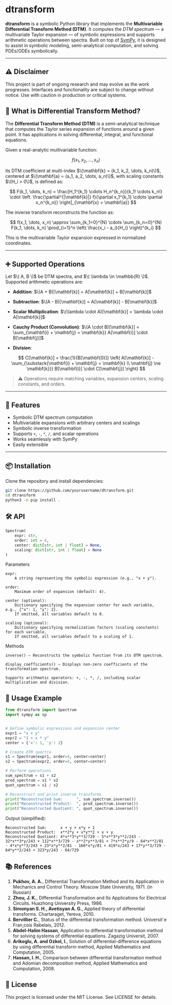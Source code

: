 # dtransform

**dtransform** is a symbolic Python library that implements the **Multivariable Differential Transform Method (DTM)**. It computes the *DTM spectrum* — a multivariate Taylor expansion — of symbolic expressions and supports arithmetic operations between spectra. Built on top of [SymPy](https://www.sympy.org/), it is designed to assist in symbolic modeling, semi-analytical computation, and solving PDEs/ODEs symbolically.

---

## ⚠️ Disclaimer

This project is part of ongoing research and may evolve as the work progresses. Interfaces and functionality are subject to change without notice. Use with caution in production or critical systems.

## 📘 What is Differential Transform Method?

The **Differential Transform Method (DTM)** is a semi-analytical technique that computes the Taylor series expansion of functions around a given point. It has applications in solving differential, integral, and functional equations.

Given a real-analytic multivariable function:

$$
f(x_1, x_2, \dots, x_n)
$$

its DTM coefficient at multi-index $\(\mathbf{k} = (k_1, k_2, \dots, k_n)\)$, centered at $\(\mathbf{a} = (a_1, a_2, \dots, a_n)\)$, with scaling constants $\(H_i > 0\)$, is defined as:

$$
F(k_1, \dots, k_n) =
\frac{H_1^{k_1} \cdots H_n^{k_n}}{k_1! \cdots k_n!}
\cdot
\left. \frac{\partial^{|\mathbf{k}|} f}{\partial x_1^{k_1} \cdots \partial x_n^{k_n}} \right|_{\mathbf{x} = \mathbf{a}}
$$

The inverse transform reconstructs the function as:

$$
f(x_1, \dots, x_n) \approx \sum_{k_1=0}^{N} \cdots \sum_{k_n=0}^{N}
F(k_1, \dots, k_n) \prod_{i=1}^n \left( \frac{x_i - a_i}{H_i} \right)^{k_i}
$$

This is the multivariable Taylor expansion expressed in normalized coordinates.

---

## ➕ Supported Operations

Let $\( A, B \)$ be DTM spectra, and $\( \lambda \in \mathbb{R} \)$. Supported arithmetic operations are:

- **Addition**:
  $\(A + B)[\mathbf{k}] = A[\mathbf{k}] + B[\mathbf{k}]$

- **Subtraction**:
  $\(A - B)[\mathbf{k}] = A[\mathbf{k}] - B[\mathbf{k}]$

- **Scalar Multiplication**:
  $\(\lambda \cdot A)[\mathbf{k}] = \lambda \cdot A[\mathbf{k}]$

- **Cauchy Product (Convolution)**:
  $\(A \cdot B)[\mathbf{k}] = \sum_{\mathbf{i} + \mathbf{j} = \mathbf{k}} A[\mathbf{i}] \cdot B[\mathbf{j}]$

- **Division**:

$$
C[\mathbf{k}] = \frac{1}{B[\mathbf{0}]}
\left( A[\mathbf{k}] - \sum_{\substack{\mathbf{i} + \mathbf{j} = \mathbf{k} \\ \mathbf{j} \ne \mathbf{k}}} B[\mathbf{i}] \cdot C[\mathbf{j}] \right)
$$

> ⚠️ Operations require matching variables, expansion centers, scaling constants, and orders.

---

## 🧠 Features

- Symbolic DTM spectrum computation
- Multivariable expansions with arbitrary centers and scalings
- Symbolic inverse transformation
- Supports `+`, `-`, `*`, `/`, and scalar operations
- Works seamlessly with SymPy
- Easily extensible

---

## 📦 Installation

Clone the repository and install dependencies:

```bash
git clone https://github.com/yourusername/dtransform.git
cd dtransform
python3 -m pip install .
```

## 🛠️ API

```Python
Spectrum(
    expr: str,
    order: int = 4,
    center: dict[str, int | float] = None,
    scaling: dict[str, int | float] = None
)
```

Parameters

    expr:
        A string representing the symbolic expression (e.g., "x + y").

    order:
        Maximum order of expansion (default: 4).

    center (optional):
        Dictionary specifying the expansion center for each variable, e.g., {"x": 1, "y": 2}.
        If omitted, all variables default to 0.

    scaling (optional):
        Dictionary specifying normalization factors (scaling constants) for each variable.
        If omitted, all variables default to a scaling of 1.

Methods

    inverse() — Reconstructs the symbolic function from its DTM spectrum.

    display_coefficients() — Displays non-zero coefficients of the transformation spectrum.

    Supports arithmetic operators: +, -, *, /, including scalar multiplication and division.

## 🚀 Usage Example

```Python
from dtransform import Spectrum
import sympy as sp


# Define symbolic expressions and expansion center
expr1 = "x + y"
expr2 = "1 + x * y"
center = {'x': 1, 'y': 2}

# Create DTM spectra
s1 = Spectrum(expr1, order=4, center=center)
s2 = Spectrum(expr2, order=4, center=center)

# Perform operations
sum_spectrum = s1 + s2
prod_spectrum = s1 * s2
quot_spectrum = s1 / s2

# Reconstruct and print inverse transforms
print("Reconstructed Sum:      ", sum_spectrum.inverse())
print("Reconstructed Product:  ", prod_spectrum.inverse())
print("Reconstructed Quotient: ", quot_spectrum.inverse())
```

Output (simplified):

```
Reconstructed Sum:      x + y + x*y + 1
Reconstructed Product:  x**2*y + x*y**2 + x + y
Reconstructed Quotient: 4*x**3*y**3/729 - 5*x**3*y**2/243 - 32*x**3*y/243 + 112*x**3/729 - x**2*y**3/81 + 7*x**2*y/9 - 64*x**2/81 - 4*x*y**3/243 + 23*x*y**2/81 - 160*x*y/81 + 419*x/243 + 17*y**3/729 - 64*y**2/243 + 323*y/243 - 64/729
```

## 📚 References

1. **Pukhov, A. A.**, Differential Transformation Method and Its Application in Mechanics and Control Theory. Moscow State University, 1971. (in Russian)
2. **Zhou, J. K.**, Differential Transformation and Its Applications for Electrical Circuits. Huazhong University Press, 1986.
3. **Simonyan S. H., Avetisyan A. G.**, Applied theory of differential transforms. Chartaraget, Yereva, 2010.
4. **Bervillier C.**, Status of the differential transformation method. Universit´e Fran¸cois Rabelais, 2012.
5. **Abdel-Halim Hassan**, Application to differential transformation method for solving systems of differential equations.  Zagazig Universit, 2007.
6. **Arikoglu, A. and Ozkol, I.**, Solution of differential-difference equations by using differential transform method, Applied Mathematics and Computation, 2005.
7. **Hassan, I. H.**, Comparison between differential transformation method and Adomian decomposition method, Applied Mathematics and Computation, 2008.

## 📄 License

This project is licensed under the MIT License. See LICENSE for details.
